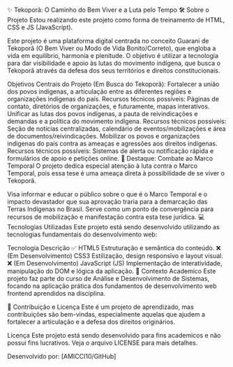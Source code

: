 ✨ Tekoporã: O Caminho do Bem Viver e a Luta pelo Tempo
🛠️ Sobre o Projeto
Estou realizando este projeto como forma de treinamento de HTML, CSS e JS (JavaScript).

Este projeto é uma plataforma digital centrada no conceito Guarani de Tekoporã (O Bem Viver ou Modo de Vida Bonito/Correto), que engloba a vida em equilíbrio, harmonia e plenitude. O objetivo é utilizar a tecnologia para dar visibilidade e apoio às lutas do movimento indígena, que busca o Tekoporã através da defesa dos seus territórios e direitos constitucionais.

Objetivos Centrais do Projeto (Em Busca do Tekoporã):
Fortalecer a união dos povos indígenas, a articulação entre as diferentes regiões e organizações indígenas do país.
Recursos técnicos possíveis: Páginas de contato, diretórios de organizações, e futuramente, mapas interativos.
Unificar as lutas dos povos indígenas, a pauta de reivindicações e demandas e a política do movimento indígena.
Recursos técnicos possíveis: Seção de notícias centralizadas, calendário de eventos/mobilizações e área de documentos/reivindicações.
Mobilizar os povos e organizações indígenas do país contra as ameaças e agressões aos direitos indígenas.
Recursos técnicos possíveis: Sistemas de alerta ou notificação rápida e formulários de apoio e petições online.
🚩 Destaque: Combate ao Marco Temporal
O projeto dedica especial atenção à luta contra o Marco Temporal, pois essa tese é uma ameaça direta à possibilidade de se viver o Tekoporã.

Visa informar e educar o público sobre o que é o Marco Temporal e o impacto devastador que sua aprovação traria para a demarcação das Terras Indígenas no Brasil.
Serve como um ponto de convergência para recursos de mobilização e manifestação contra esta tese jurídica.
💻 Tecnologias Utilizadas
Este projeto está sendo desenvolvido utilizando as tecnologias fundamentais do desenvolvimento web:

Tecnologia	Descrição
✅ HTML5	Estruturação e semântica do conteúdo.
❌ (Em Desenvolvimento) CSS3	Estilização, design responsivo e layout visual.
❌ (Em Desenvolvimento) JavaScript (JS)	Implementação de interatividade, manipulação do DOM e lógica da aplicação.
🚀 Contexto Academico
Este projeto faz parte do curso de Análise e Desenvolvimento de Sistemas, focando na aplicação prática dos fundamentos de desenvolvimento web frontend aprendidos na disciplina.

🤝 Contribuição e Licença
Este é um projeto de aprendizado, mas contribuições são bem-vindas, especialmente aquelas que ajudem a fortalecer a articulação e a defesa dos direitos originários.

Licença
Este projeto está sendo desenvolvido para fins academicos e não possui fins lucrativos. Veja o arquivo LICENSE para mais detalhes.

Desenvolvido por: [AMICCI10/GitHub]